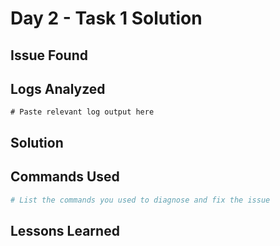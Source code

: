 # Day 2 - Task 1 Solution

## Issue Found
<!-- Document the issue you found -->

## Logs Analyzed
```
# Paste relevant log output here
```

## Solution
<!-- Explain how you fixed it -->

## Commands Used
```bash
# List the commands you used to diagnose and fix the issue
```

## Lessons Learned
<!-- What did you learn from solving this issue? --> 